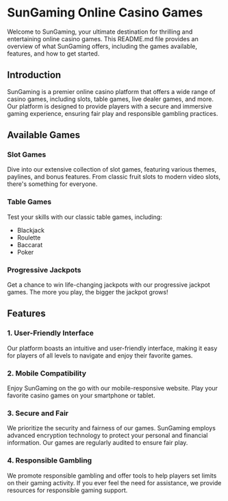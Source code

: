 # SunGaming Online Casino Games

Welcome to SunGaming, your ultimate destination for thrilling and entertaining online casino games. This README.md file provides an overview of what SunGaming offers, including the games available, features, and how to get started.

## Introduction

SunGaming is a premier online casino platform that offers a wide range of casino games, including slots, table games, live dealer games, and more. Our platform is designed to provide players with a secure and immersive gaming experience, ensuring fair play and responsible gambling practices.

## Available Games

### Slot Games

Dive into our extensive collection of slot games, featuring various themes, paylines, and bonus features. From classic fruit slots to modern video slots, there's something for everyone.

### Table Games

Test your skills with our classic table games, including:

- Blackjack
- Roulette
- Baccarat
- Poker

### Progressive Jackpots

Get a chance to win life-changing jackpots with our progressive jackpot games. The more you play, the bigger the jackpot grows!

## Features

### 1. User-Friendly Interface

Our platform boasts an intuitive and user-friendly interface, making it easy for players of all levels to navigate and enjoy their favorite games.

### 2. Mobile Compatibility

Enjoy SunGaming on the go with our mobile-responsive website. Play your favorite casino games on your smartphone or tablet.

### 3. Secure and Fair

We prioritize the security and fairness of our games. SunGaming employs advanced encryption technology to protect your personal and financial information. Our games are regularly audited to ensure fair play.

### 4. Responsible Gambling

We promote responsible gambling and offer tools to help players set limits on their gaming activity. If you ever feel the need for assistance, we provide resources for responsible gaming support.
